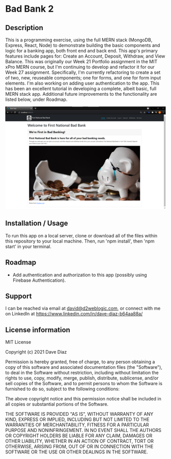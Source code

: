 # Bad Bank 2

## Description
This is a programming exercise, using the full MERN stack (MongoDB, Express, React, Node) to demonstrate building the basic components and logic for a banking app, both front end and back end. This app's primary features include pages for: Create an Account, Deposit, Withdraw, and View Balance. This was originally our Week 21 Portfolio assignment in the MIT xPro MERN course, but I'm continuing to develop and refactor it for our Week 27 assignment. Specifically, I'm currently refactoring to create a set of two, new, reuseable components; one for forms, and one for form input elements. I'm also working on adding user authentication to the app. This has been an excellent tutorial in developing a complete, albeit basic, full MERN stack app. Additional future improvements to the functionality are listed below, under Roadmap.

![Alt text](home-page-screenshot.jpg?raw=true "screenshot")

## Installation / Usage
To run this app on a local server, clone or download all of the files within this repository to your local machine. Then, run 'npm install', then 'npm start' in your terminal. 

## Roadmap
- Add authentication and authorization to this app (possibly using Firebase Authentication).

## Support
I can be reached via email at david@d2weblogic.com, or connect with me on LinkedIn at https://www.linkedin.com/in/dave-diaz-b64aa88a/

## License information
MIT License

Copyright (c) 2021 Dave Diaz

Permission is hereby granted, free of charge, to any person obtaining a copy
of this software and associated documentation files (the "Software"), to deal
in the Software without restriction, including without limitation the rights
to use, copy, modify, merge, publish, distribute, sublicense, and/or sell
copies of the Software, and to permit persons to whom the Software is
furnished to do so, subject to the following conditions:

The above copyright notice and this permission notice shall be included in all
copies or substantial portions of the Software.

THE SOFTWARE IS PROVIDED "AS IS", WITHOUT WARRANTY OF ANY KIND, EXPRESS OR
IMPLIED, INCLUDING BUT NOT LIMITED TO THE WARRANTIES OF MERCHANTABILITY,
FITNESS FOR A PARTICULAR PURPOSE AND NONINFRINGEMENT. IN NO EVENT SHALL THE
AUTHORS OR COPYRIGHT HOLDERS BE LIABLE FOR ANY CLAIM, DAMAGES OR OTHER
LIABILITY, WHETHER IN AN ACTION OF CONTRACT, TORT OR OTHERWISE, ARISING FROM,
OUT OF OR IN CONNECTION WITH THE SOFTWARE OR THE USE OR OTHER DEALINGS IN THE
SOFTWARE.
